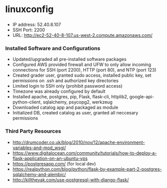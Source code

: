 # linuxconfig

###
* IP address:   52.40.8.107
* SSH Port:     2200
* URL:          http://ec2-52-40-8-107.us-west-2.compute.amazonaws.com/

### Installed Software and Configurations
* Updated/upgraded all pre-installed software packages
* Configured AWS provided firewall and UFW to only allow incoming connections for SSH (port 2200), HTTP (port 80), and NTP (port 123)
* Created grader user, granted sudo access, installed public key, set permissions on .ssh and authorized key directories
* Limited login to SSH only (prohibit password access)
* Timezone was already configured by default
* Installed apache, postgres, pip, Flask, flask-cli, httplib2, google-api-python-client, sqlalchemy, psycopg2, werkzeug
* Downloaded catalog app and packaged as module
* Initialized DB, created catalog as user, granted all neccesary permissions

### Third Party Resources
* http://drumcoder.co.uk/blog/2010/nov/12/apache-environment-variables-and-mod_wsgi/
* https://www.digitalocean.com/community/tutorials/how-to-deploy-a-flask-application-on-an-ubuntu-vps
* https://postgresapp.com/ (for local dev)
* https://realpython.com/blog/python/flask-by-example-part-2-postgres-sqlalchemy-and-alembic/
* http://killtheyak.com/use-postgresql-with-django-flask/
